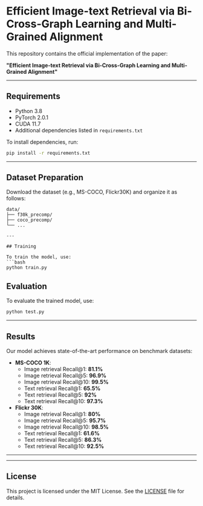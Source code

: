# Efficient Image-text Retrieval via Bi-Cross-Graph Learning and Multi-Grained Alignment

This repository contains the official implementation of the paper:

**"Efficient Image-text Retrieval via Bi-Cross-Graph Learning and Multi-Grained Alignment"**

---

## Requirements

- Python 3.8
- PyTorch 2.0.1
- CUDA 11.7
- Additional dependencies listed in `requirements.txt`

To install dependencies, run:
```bash
pip install -r requirements.txt
```

---

## Dataset Preparation

Download the dataset (e.g., MS-COCO, Flickr30K) and organize it as follows:
   ```
   data/
   ├── f30k_precomp/
   ├── coco_precomp/
   └── ...

---

## Training

To train the model, use:
```bash
python train.py
```

## Evaluation

To evaluate the trained model, use:
```bash
python test.py
```

---

## Results

Our model achieves state-of-the-art performance on benchmark datasets:
- **MS-COCO 1K**:
  - Image retrieval Recall@1: **81.1%**
  - Image retrieval Recall@5: **96.9%**
  - Image retrieval Recall@10: **99.5%**
  - Text retrieval Recall@1: **65.5%**
  - Text retrieval Recall@5: **92%**
  - Text retrieval Recall@10: **97.3%**
- **Flickr 30K**:
  - Image retrieval Recall@1: **80%**
  - Image retrieval Recall@5: **95.7%**
  - Image retrieval Recall@10: **98.5%**
  - Text retrieval Recall@1: **61.6%**
  - Text retrieval Recall@5: **86.3%**
  - Text retrieval Recall@10: **92.5%**

---

---

## License

This project is licensed under the MIT License. See the [LICENSE](LICENSE) file for details.
